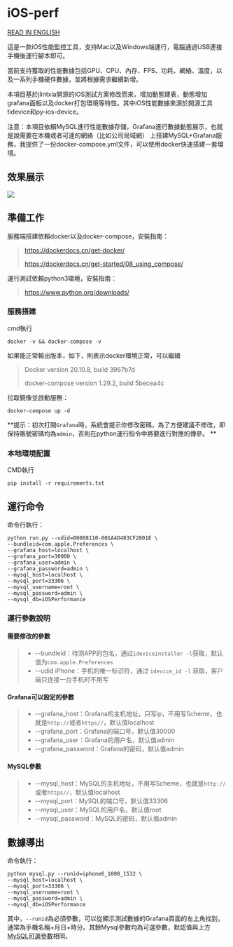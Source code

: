 # iOS-perf

[READ IN ENGLISH](./README_EN.md)

這是一款iOS性能監控工具，支持Mac以及Windows端運行，電腦通過USB連接手機後運行腳本即可。

當前支持獲取的性能數據包括GPU、CPU、內存、FPS、功耗、網絡、溫度，以及一系列手機硬件數據，並將根據需求繼續新增。

本項目基於jlintxia開源的iOS測試方案修改而來，增加動態建表，動態增加grafana面板以及docker打包環境等特性。其中iOS性能數據來源於開源工具tidevice和py-ios-device。


注意：本項目依賴MySQL進行性能數據存儲，Grafana進行數據動態展示，也就是說需要在本機或者可達的網絡（比如公司局域網）
上搭建MySQL+Grafana服務，我提供了一份docker-compose.yml文件，可以使用docker快速搭建一套環境。



## 效果展示

![](iOS-perf-3x.gif)

  





## 準備工作

服務端搭建依賴docker以及docker-compose，安裝指南：

>https://dockerdocs.cn/get-docker/
>
>https://dockerdocs.cn/get-started/08_using_compose/

運行測試依賴python3環境，安裝指南：

>https://www.python.org/downloads/


### 服務搭建

cmd執行

```
docker -v && docker-compose -v
```

如果能正常輸出版本，如下，則表示docker環境正常，可以繼續

>Docker version 20.10.8, build 3967b7d
>
>docker-compose version 1.29.2, build 5becea4c

拉取鏡像並啟動服務：

```
docker-compose up -d  
```
**提示：初次打開`Grafana`時，系統會提示你修改密碼，為了方便建議不修改，即保持賬號密碼均為`admin`，否則在python運行指令中將要進行對應的傳參。 **



### 本地環境配置

CMD執行

```
pip install -r requirements.txt
```








## 運行命令
命令行執行：
```shell
python run.py --udid=00008110-001A4D483CF2801E \
--bundleid=com.apple.Preferences \
--grafana_host=localhost \
--grafana_port=30000 \
--grafana_user=admin \
--grafana_password=admin \
--mysql_host=localhost \
--mysql_port=33306 \
--mysql_username=root \
--mysql_password=admin \
--mysql_db=iOSPerformance
```


### 運行參數說明



#### 需要修改的參數

>- --bundleid：待测APP的包名，通过`ideviceinstaller -l`获取，默认值为`com.apple.Preferences`
>- --udid iPhone：手机的唯一标识符，通过 `idevice_id -l` 获取，客户端只连接一台手机时不用写



#### Grafana可以設定的參數

> - --grafana_host：Grafana的主机地址，只写ip，不用写Scheme，也就是`http://`或者`https//`，默认值localhost
> - --grafana_port：Grafana的端口号，默认值30000
> - --grafana_user：Grafana的用户名，默认值admin
> - --grafana_password：Grafana的密码，默认值admin



#### MySQL參數

> - --mysql_host：MySQL的主机地址，不用写Scheme，也就是`http://`或者`https//`，默认值localhost
> - --mysql_port：MySQL的端口号，默认值33306
> - --mysql_user：MySQL的用户名，默认值root
> - --mysql_password：MySQL的密码，默认值admin



## 數據導出

命令執行：
```shell
python mysql.py --runid=iphone6_1008_1532 \
--mysql_host=localhost \
--mysql_port=33306 \
--mysql_username=root \
--mysql_password=admin \
--mysql_db=iOSPerformance
```

其中，`--runid`為必須參數，可以從顯示測試數據的Grafana頁面的左上角找到，通常為手機名稱+月日+時分。其餘Mysql參數均為可選參數，默認值與上方[MySQL可選參數](#MySQL可選參數)相同。
